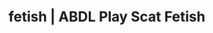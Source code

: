---
categories:
- POV Erotica
- NSFW Art
- Virtual Sex
- Tattooed Beauties
- Femdom
image: /assets/images/1747714124370.jpg
layout: post
schema:
  description: Premium adult content featuring ABDL Play, Scat Fetish. High-quality
    images with erotic themes.
  keywords:
  - Alt Romance
  - ABDL Play
  - Vintage Boudoir
  - Scat Fetish
  - E-Girl Erotica
  - Queer Kinks
  - Fantasy Kink
  name: 1747714124370 | ABDL Play Scat Fetish
  type: VisualArtwork
seo:
  description: Featured content with artistic ABDL Play, Scat Fetish. HD images available.
  keywords: ABDL Play, Scat Fetish
  og_image: /assets/images/1747714124370.jpg
  schema_type: VisualArtwork
tags:
- '#fetish'
- ABDL Play
- Scat Fetish
title: fetish | ABDL Play Scat Fetish
---